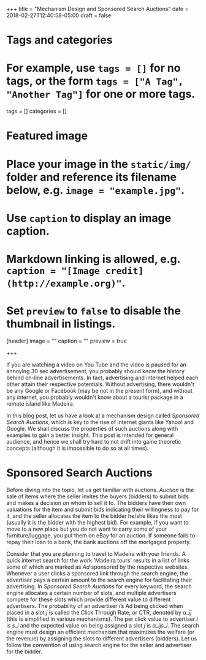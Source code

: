 +++
title = "Mechanism Design and Sponsored Search Auctions"
date = 2018-02-27T12:40:58-05:00
draft = false

# Tags and categories
# For example, use `tags = []` for no tags, or the form `tags = ["A Tag", "Another Tag"]` for one or more tags.
tags = []
categories = []

# Featured image
# Place your image in the `static/img/` folder and reference its filename below, e.g. `image = "example.jpg"`.
# Use `caption` to display an image caption.
#   Markdown linking is allowed, e.g. `caption = "[Image credit](http://example.org)"`.
# Set `preview` to `false` to disable the thumbnail in listings.
[header]
image = ""
caption = ""
preview = true

+++


If you are watching a video on You Tube and the video is paused for an annoying 30 sec advertisement, you probably should know the history behind on-line advertisements. In fact, advertising and internet helped each other attain their respective potentials. Without advertising, there wouldn't be any Google or Facebook (may be not in the present form), and without any internet, you probably wouldn't know about a tourist package in a remote island like Madeira.


In this blog post, let us have a look at a mechanism design called _Sponsored Search Auctions_, which is key to the rise of internet giants like Yahoo! and Google. We shall discuss the properties of such auctions along with examples to gain a better insight. This post is intended for general audience, and hence we shall try hard to not drift into game theoretic concepts (although it is impossible to do so at all times).

Sponsored Search Auctions
======

Before diving into the topic, let us get familiar with auctions. _Auction_ is the sale of items where the seller invites the buyers (bidders) to submit bids and makes a decision on whom to sell it to.  The bidders have their own valuations for the item and submit bids indicating their willingness to pay for it, and the seller allocates the item to the bidder he/she likes the most (usually it is the bidder with the highest bid).  For example, if you want to move to a new place but you do not want to carry some of your furniture/luggage, you put them on
eBay for an auction. If someone fails to repay their loan to a bank, the bank
auctions off the mortgaged property.

Consider that you are planning to travel to Madeira with your friends. A quick internet search for the work 'Madeira tours' results in a list of links some of which
are marked as _Ad_ sponsored by the respective websites. Whenever a user clicks
a sponsored link through the search engine, the advertiser pays a certain amount
to the search engine for facilitating their advertising. In _Sponsored Search Auctions_ for every keyword, the search engine allocates a certain number of slots, and multiple advertisers compete for these slots which provide different value to different advertisers. The probability of an advertiser $i$’s Ad being clicked when placed in a slot $j$ is called the Click Through Rate, or CTR, denoted by $α\_{ij}$ (this is simplified in various mechanisms). The per click value to advertiser $i$ is $s\_{i}$ and the expected value on being assigned a slot $j$ is $α\_{ij}s\_i$.  The search engine must design an efficient mechanism that maximizes the welfare (or the revenue) by assigning the slots to different advertisers (bidders). Let us follow the convention of using search engine for the seller and advertiser for the bidder.

